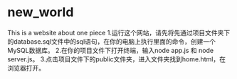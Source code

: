 # new_world
This is a website about one piece
1.运行这个网站，请先将先通过项目文件夹下的database.sql文件中的sql语句，在你的电脑上执行里面的命令，创建一个MySQL数据库。
2.在你的项目文件下打开终端，输入node app.js 和 node server.js。
3.点击项目文件下的public文件夹，进入文件夹找到home.html，在浏览器打开。
